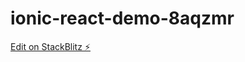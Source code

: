 # ionic-react-demo-8aqzmr

[Edit on StackBlitz ⚡️](https://stackblitz.com/edit/ionic-react-demo-8aqzmr)